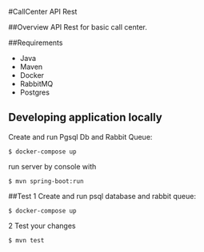 
#CallCenter API Rest

##Overview
API Rest for basic call center.

##Requirements
- Java
- Maven
- Docker
- RabbitMQ
- Postgres

## Developing application locally
Create and run Pgsql Db and Rabbit Queue:
``` 
$ docker-compose up
```
run server by console with
```
$ mvn spring-boot:run
```

##Test
1 Create and run psql database and rabbit queue:
``` 
$ docker-compose up
```
2 Test your changes
```
$ mvn test
```